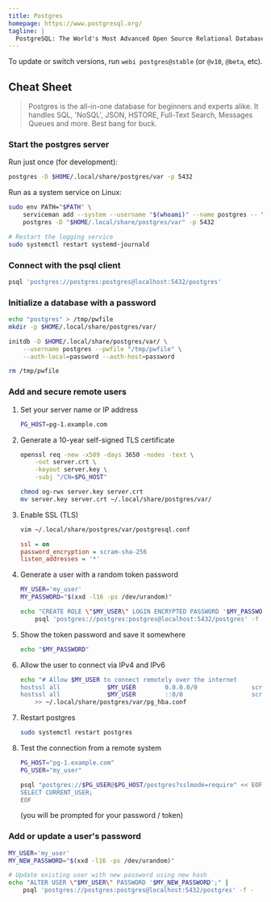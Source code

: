 ```yaml
---
title: Postgres
homepage: https://www.postgresql.org/
tagline: |
  PostgreSQL: The World's Most Advanced Open Source Relational Database.
---
```


To update or switch versions, run `webi postgres@stable` (or `@v10`, `@beta`,
etc).

## Cheat Sheet

> Postgres is the all-in-one database for beginners and experts alike. It
> handles SQL, 'NoSQL', JSON, HSTORE, Full-Text Search, Messages Queues and
> more. Best bang for buck.

### Start the postgres server

Run just once (for development):

```sh
postgres -D $HOME/.local/share/postgres/var -p 5432
```

Run as a system service on Linux:

```sh
sudo env PATH="$PATH" \
    serviceman add --system --username "$(whoami)" --name postgres -- \
    postgres -D "$HOME/.local/share/postgres/var" -p 5432

# Restart the logging service
sudo systemctl restart systemd-journald
```

### Connect with the psql client

```sh
psql 'postgres://postgres:postgres@localhost:5432/postgres'
```

### Initialize a database with a password

```sh
echo "postgres" > /tmp/pwfile
mkdir -p $HOME/.local/share/postgres/var/

initdb -D $HOME/.local/share/postgres/var/ \
    --username postgres --pwfile "/tmp/pwfile" \
    --auth-local=password --auth-host=password

rm /tmp/pwfile
```

### Add and secure remote users

1. Set your server name or IP address
   ```sh
   PG_HOST=pg-1.example.com
   ```
2. Generate a 10-year self-signed TLS certificate

   ```sh
   openssl req -new -x509 -days 3650 -nodes -text \
       -out server.crt \
       -keyout server.key \
       -subj "/CN=$PG_HOST"

   chmod og-rwx server.key server.crt
   mv server.key server.crt ~/.local/share/postgres/var/
   ```

3. Enable SSL (TLS)
   ```sh
   vim ~/.local/share/postgres/var/postgresql.conf
   ```
   ```ini
   ssl = on
   password_encryption = scram-sha-256
   listen_addresses = '*'
   ```
4. Generate a user with a random token password

   ```sh
   MY_USER='my_user'
   MY_PASSWORD="$(xxd -l16 -ps /dev/urandom)"

   echo "CREATE ROLE \"$MY_USER\" LOGIN ENCRYPTED PASSWORD '$MY_PASSWORD';" |
       psql 'postgres://postgres:postgres@localhost:5432/postgres' -f -
   ```

5. Show the token password and save it somewhere
   ```sh
   echo "$MY_PASSWORD"
   ```
6. Allow the user to connect via IPv4 and IPv6
   ```sh
   echo "# Allow $MY_USER to connect remotely over the internet
   hostssl all             $MY_USER        0.0.0.0/0               scram-sha-256
   hostssl all             $MY_USER        ::0/0                   scram-sha-256" \
       >> ~/.local/share/postgres/var/pg_hba.conf
   ```
7. Restart postgres
   ```sh
   sudo systemctl restart postgres
   ```
8. Test the connection from a remote system

   ```sh
   PG_HOST="pg-1.example.com"
   PG_USER="my_user"

   psql "postgres://$PG_USER@$PG_HOST/postgres?sslmode=require" << EOF
   SELECT CURRENT_USER;
   EOF
   ```

   (you will be prompted for your password / token)

### Add or update a user's password

```sh
MY_USER='my_user'
MY_NEW_PASSWORD="$(xxd -l16 -ps /dev/urandom)"

# Update existing user with new password using new hash
echo "ALTER USER \"$MY_USER\" PASSWORD '$MY_NEW_PASSWORD';" |
    psql 'postgres://postgres:postgres@localhost:5432/postgres' -f -
```
